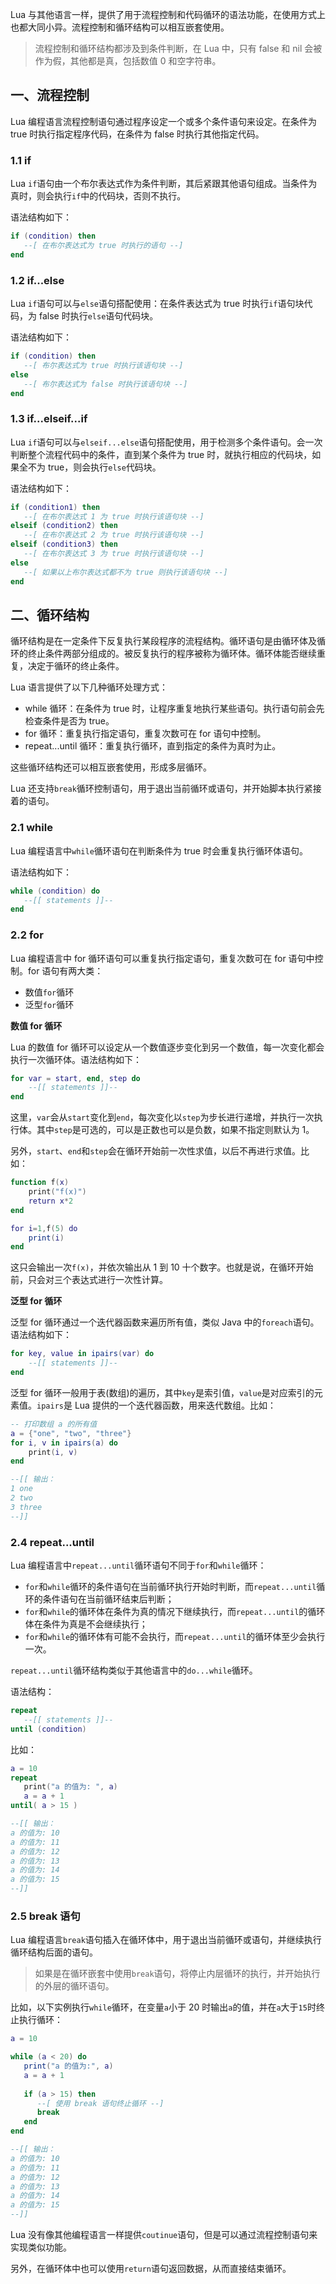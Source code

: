 Lua 与其他语言一样，提供了用于流程控制和代码循环的语法功能，在使用方式上也都大同小异。流程控制和循环结构可以相互嵌套使用。

> 流程控制和循环结构都涉及到条件判断，在 Lua 中，只有 false 和 nil 会被作为假，其他都是真，包括数值 0 和空字符串。

## 一、流程控制

Lua 编程语言流程控制语句通过程序设定一个或多个条件语句来设定。在条件为 true 时执行指定程序代码，在条件为 false 时执行其他指定代码。

### 1.1 if

Lua `if`语句由一个布尔表达式作为条件判断，其后紧跟其他语句组成。当条件为真时，则会执行`if`中的代码块，否则不执行。

语法结构如下：

```lua
if (condition) then
   --[ 在布尔表达式为 true 时执行的语句 --]
end
```

### 1.2 if...else

Lua `if`语句可以与`else`语句搭配使用：在条件表达式为 true 时执行`if`语句块代码，为 false 时执行`else`语句代码块。

语法结构如下：

```lua
if (condition) then
   --[ 布尔表达式为 true 时执行该语句块 --]
else
   --[ 布尔表达式为 false 时执行该语句块 --]
end
```

### 1.3 if...elseif...if

Lua `if`语句可以与`elseif...else`语句搭配使用，用于检测多个条件语句。会一次判断整个流程代码中的条件，直到某个条件为 true 时，就执行相应的代码块，如果全不为 true，则会执行`else`代码块。

语法结构如下：

```lua
if (condition1) then
   --[ 在布尔表达式 1 为 true 时执行该语句块 --]
elseif (condition2) then
   --[ 在布尔表达式 2 为 true 时执行该语句块 --]
elseif (condition3) then
   --[ 在布尔表达式 3 为 true 时执行该语句块 --]
else 
   --[ 如果以上布尔表达式都不为 true 则执行该语句块 --]
end
```

## 二、循环结构

循环结构是在一定条件下反复执行某段程序的流程结构。循环语句是由循环体及循环的终止条件两部分组成的。被反复执行的程序被称为循环体。循环体能否继续重复，决定于循环的终止条件。

Lua 语言提供了以下几种循环处理方式：

* while 循环：在条件为 true 时，让程序重复地执行某些语句。执行语句前会先检查条件是否为 true。
* for 循环：重复执行指定语句，重复次数可在 for 语句中控制。
* repeat...until 循环：重复执行循环，直到指定的条件为真时为止。

这些循环结构还可以相互嵌套使用，形成多层循环。

Lua 还支持`break`循环控制语句，用于退出当前循环或语句，并开始脚本执行紧接着的语句。

### 2.1 while

Lua 编程语言中`while`循环语句在判断条件为 true 时会重复执行循环体语句。

语法结构如下：

```lua
while (condition) do
   --[[ statements ]]--
end
```

### 2.2 for

Lua 编程语言中 for 循环语句可以重复执行指定语句，重复次数可在 for 语句中控制。for 语句有两大类：

* 数值`for`循环
* 泛型`for`循环

**数值 for 循环**

Lua 的数值 for 循环可以设定从一个数值逐步变化到另一个数值，每一次变化都会执行一次循环体。语法结构如下：

```lua
for var = start, end, step do  
    --[[ statements ]]--
end
```

这里，`var`会从`start`变化到`end`，每次变化以`step`为步长进行递增，并执行一次执行体。其中`step`是可选的，可以是正数也可以是负数，如果不指定则默认为 1。

另外，`start`、`end`和`step`会在循环开始前一次性求值，以后不再进行求值。比如：

```lua
function f(x)  
    print("f(x)")  
    return x*2   
end

for i=1,f(5) do
    print(i)  
end
```

这只会输出一次`f(x)`，并依次输出从 1 到 10 十个数字。也就是说，在循环开始前，只会对三个表达式进行一次性计算。

**泛型 for 循环**

泛型 for 循环通过一个迭代器函数来遍历所有值，类似 Java 中的`foreach`语句。语法结构如下：

```lua
for key, value in ipairs(var) do
    --[[ statements ]]--
end
```

泛型 for 循环一般用于表(数组)的遍历，其中`key`是索引值，`value`是对应索引的元素值。`ipairs`是 Lua 提供的一个迭代器函数，用来迭代数组。比如：

```lua
-- 打印数组 a 的所有值  
a = {"one", "two", "three"}
for i, v in ipairs(a) do
    print(i, v)
end

--[[ 输出：
1 one
2 two
3 three
--]]
```

### 2.4 repeat...until

Lua 编程语言中`repeat...until`循环语句不同于`for`和`while`循环：

* `for`和`while`循环的条件语句在当前循环执行开始时判断，而`repeat...until`循环的条件语句在当前循环结束后判断；
* `for`和`while`的循环体在条件为真的情况下继续执行，而`repeat...until`的循环体在条件为真是不会继续执行；
* `for`和`while`的循环体有可能不会执行，而`repeat...until`的循环体至少会执行一次。

`repeat...until`循环结构类似于其他语言中的`do...while`循环。

语法结构：

```lua
repeat
   --[[ statements ]]--
until (condition)
```

比如：

```lua
a = 10
repeat
   print("a 的值为: ", a)
   a = a + 1
until( a > 15 )

--[[ 输出：
a 的值为: 10
a 的值为: 11
a 的值为: 12
a 的值为: 13
a 的值为: 14
a 的值为: 15
--]]
```

### 2.5 break 语句

Lua 编程语言`break`语句插入在循环体中，用于退出当前循环或语句，并继续执行循环结构后面的语句。

> 如果是在循环嵌套中使用`break`语句，将停止内层循环的执行，并开始执行的外层的循环语句。

比如，以下实例执行`while`循环，在变量`a`小于 20 时输出`a`的值，并在`a`大于`15`时终止执行循环：

```lua
a = 10

while (a < 20) do
   print("a 的值为:", a)
   a = a + 1
   
   if (a > 15) then
      --[ 使用 break 语句终止循环 --]
      break
   end
end

--[[ 输出：
a 的值为: 10
a 的值为: 11
a 的值为: 12
a 的值为: 13
a 的值为: 14
a 的值为: 15
--]]
```

Lua 没有像其他编程语言一样提供`coutinue`语句，但是可以通过流程控制语句来实现类似功能。

另外，在循环体中也可以使用`return`语句返回数据，从而直接结束循环。





